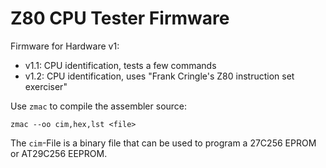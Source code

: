 # Z80 CPU Tester Firmware

Firmware for Hardware v1:
* v1.1: CPU identification, tests a few commands
* v1.2: CPU identification, uses "Frank Cringle's Z80 instruction set exerciser"

Use `zmac` to compile the assembler source:
```
zmac --oo cim,hex,lst <file>
```
The `cim`-File is a binary file that can be used to program a 27C256 EPROM or AT29C256 EEPROM.
